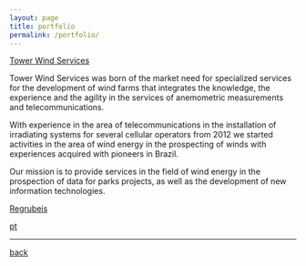 ```yaml
---
layout: page
title: portfolio
permalink: /portfolio/
---
```


[Tower Wind Services](https://www.towerwindservices.com)

Tower Wind Services was born of the market need for specialized services for the development of wind farms that integrates the knowledge, the experience and the agility in the services of anemometric measurements and telecommunications.

With experience in the area of telecommunications in the installation of irradiating systems for several cellular operators from 2012 we started activities in the area of wind energy in the prospecting of winds with experiences acquired with pioneers in Brazil.

Our mission is to provide services in the field of wind energy in the prospection of data for parks projects, as well as the development of new information technologies.

[Regrubeis](https://www.regrubeis.com)

[pt](./portfoliop.html)

***
[back](./)